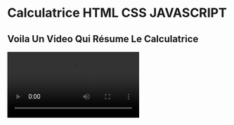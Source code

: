 # Calculatrice HTML CSS JAVASCRIPT
## Voila Un Video Qui Résume Le Calculatrice
<video src="https://user-images.githubusercontent.com/115188113/215569833-c48cd1cc-a3b7-4130-af87-bfde7e57ebf9.webm">
### TODO :
  - [ ] dark mode in one button 
  - [ ] add operation of power any number not only two
  - [ ] Listen to keyboard keys 123465897 
  - [ ] add condition to dividse par 0 (Cannot divide by zero)
